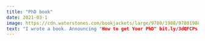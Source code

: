 ```yaml
---
title: "PhD book"
date: 2021-03-1
image: https://cdn.waterstones.com/bookjackets/large/9780/1988/9780198866923.jpg
text: "I wrote a book. Announcing "How to get Your PhD" bit.ly/3dQFCPs my new book with @OUPAcademic, a step-by-step guide to the intellectual & emotional rollercoaster of Your PhD. <b>How to get your PhD</b> is now available."
---
```


